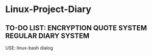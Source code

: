 # Linux-Project-Diary
TO-DO LIST:
ENCRYPTION
QUOTE SYSTEM
REGULAR DIARY SYSTEM
----------------
USE:
linux-bash dialog
